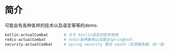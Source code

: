 # 简介

可能会有各种各样的技术以及语言等等的demo.

~~~bash
kotlin-actualCombat       # 关于 kotlin语言的初步使用
redis-actualCombat        # redis各种案例以及整合springboot
security-actualCombat     # spring security 整合 oauth（资源服务器，统一鉴权服务器，jwt）
~~~
